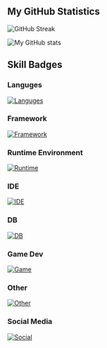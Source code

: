 

<!--
**XiqZo/XiqZo** is a ✨ _special_ ✨ repository because its `README.md` (this file) appears on your GitHub profile.
-->

## My GitHub Statistics
![GitHub Streak](https://github-readme-streak-stats.herokuapp.com/?user=XiqZo&count_private=true&show_icons=true&custom_title=Github&theme=radical)

<!--
![Top Langs](https://github-readme-stats.vercel.app/api/top-langs/?username=XiqZo&count_private=true&theme=dark)
-->

![My GitHub stats](https://github-readme-stats.vercel.app/api?username=XiqZo&show_icons=true&count_private=true&theme=radical) 

## Skill Badges
### Languges
[![Languges](https://skillicons.dev/icons?i=javascript,typescript,php,py,cs,cpp&theme=dark&perline=10)](https://skillicons.dev)

### Framework
[![Framework](https://skillicons.dev/icons?i=vue,angular&theme=dark&perline=10)](https://skillicons.dev)

### Runtime Environment
[![Runtime](https://skillicons.dev/icons?i=nodejs&theme=dark&perline=10)](https://skillicons.dev)

### IDE
[![IDE](https://skillicons.dev/icons?i=idea,vscode,neovim,vim&theme=dark&perline=10)](https://skillicons.dev)

### DB
[![DB](https://skillicons.dev/icons?i=mongodb&theme=dark&perline=10)](https://skillicons.dev)

### Game Dev
[![Game](https://skillicons.dev/icons?i=unity,unreal&theme=dark&perline=10)](https://skillicons.dev)

### Other
[![Other](https://skillicons.dev/icons?i=docker,electron,gradle,spring,wordpress&theme=dark&perline=10)](https://skillicons.dev)

### Social Media
[![Social](https://skillicons.dev/icons?i=discord,linkedin&theme=dark&perline=10)](https://skillicons.dev)

